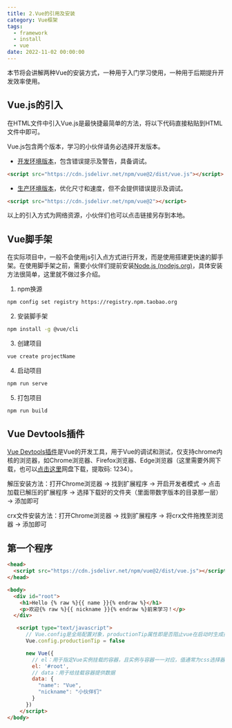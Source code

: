 ```yaml
---
title: 2.Vue的引用及安装
category: Vue框架
tags:
  - framework
  - install
  - vue
date: 2022-11-02 00:00:00
---
```




本节将会讲解两种Vue的安装方式，一种用于入门学习使用，一种用于后期提升开发效率使用。



## Vue.js的引入

在HTML文件中引入Vue.js是最快捷最简单的方法，将以下代码直接粘贴到HTML文件中即可。

Vue.js包含两个版本，学习的小伙伴请务必选择开发版本。

* [开发环境版本](https://v2.cn.vuejs.org/js/vue.js)，包含错误提示及警告，具备调试。

```html
<script src="https://cdn.jsdelivr.net/npm/vue@2/dist/vue.js"></script>
```

* [生产环境版本](https://v2.cn.vuejs.org/js/vue.min.js)，优化尺寸和速度，但不会提供错误提示及调试。

```html
<script src="https://cdn.jsdelivr.net/npm/vue@2"></script>
```

以上的引入方式为网络资源，小伙伴们也可以点击链接另存到本地。



## Vue脚手架

在实际项目中，一般不会使用js引入点方式进行开发，而是使用搭建更快速的脚手架。在使用脚手架之前，需要小伙伴们提前安装[Node.js (nodejs.org)](https://nodejs.org/en/)，具体安装方法很简单，这里就不做过多介绍。

1. npm换源

```bash
npm config set registry https://registry.npm.taobao.org
```

2. 安装脚手架

```bash
npm install -g @vue/cli
```

3. 创建项目

```bash
vue create projectName
```

4. 启动项目

```bash
npm run serve
```

5. 打包项目

```bash
npm run build
```



## Vue Devtools插件

[Vue Devtools插件](https://devtools.vuejs.org/guide/installation.html)是Vue的开发工具，用于Vue的调试和测试，仅支持chrome内核的浏览器，如Chrome浏览器、Firefox浏览器、Edge浏览器（这里需要外网下载，也可以[点击这里](https://pan.baidu.com/s/1ZJYbb6XrYsdCntYK6ddwBA?pwd=1234)网盘下载，提取码: 1234）。

解压安装方法：打开Chrome浏览器 -> 找到扩展程序 -> 开启开发者模式 -> 点击加载已解压的扩展程序 -> 选择下载好的文件夹（里面带数字版本的目录那一层） -> 添加即可

crx文件安装方法：打开Chrome浏览器 -> 找到扩展程序 -> 将crx文件拖拽至浏览器 -> 添加即可



## 第一个程序

```html
<head>
  <script src="https://cdn.jsdelivr.net/npm/vue@2/dist/vue.js"></script>
</head>

<body>
  <div id="root">
    <h1>Hello {% raw %}{{ name }}{% endraw %}</h1>
    <p>欢迎{% raw %}{{ nickname }}{% endraw %}前来学习！</p>
  </div>

   <script type="text/javascript">
      // Vue.config是全局配置对象，productionTip属性即是否阻止vue在启动时生成提示，默认为true
      Vue.config.productionTip = false

      new Vue({
        // el：用于指定Vue实例挂载的容器，且实例与容器一一对应，值通常为css选择器字符串，也可以是DOM对象
        el: '#root',
        // data：用于给挂载容器提供数据
        data: {
          "name": "Vue",
          "nickname": "小伙伴们"
        }
      })
    </script>
</body>
```
